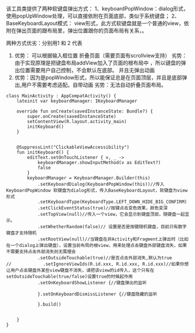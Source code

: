 该工具类提供了两种软键盘弹出方式：
1、keyboardPopWindow：dialog形式，使用popUpWindow处理，可以直接依附在页面底部，类似于系统键盘；
2、BaseKeyboardLayout模式： view形式，此方式软键盘就是一个普通的view，依附在弹出页面的跟布局里，弹出位置跟你的页面布局有关系，。

两种方式优劣：分别用1 和 2 代表
1. 优势： 可以根据输入框位置 折叠页面（需要页面有scrollview支持）
   劣势：由于实现原理是把键盘布局addView加入了页面的根布局中 ，所以键盘的弹出位置需要用户自己控制，不会默认在底部。  并且无弹出动画
2. 优势：因为是popWindow形式，所以能保证总是在页面顶层，并且是底部弹出,用户不需要考虑适配。自带动画
   劣势：无法自动折叠页面布局。

```
class MainActivity : AppCompatActivity() {
    lateinit var keyboardManager: IKeyboardManager

    override fun onCreate(savedInstanceState: Bundle?) {
        super.onCreate(savedInstanceState)
        setContentView(R.layout.activity_main)
        initKeyboard()
    }


    @SuppressLint("ClickableViewAccessibility")
    fun initKeyboard() {
        editText.setOnTouchListener { v, _ ->
            keyboardManager.showInputMethod(v as EditText?)
            false
        }
        keyboardManager = KeyboardManager.Builder(this)
            .setKeyboardDialog(KeyboardPopWindow(this))//传入KeyboardPopWindow 软键盘为dialog形式，传入BaseKeyboardLayout，软键盘为view形式
            .setKeyboardType(KeyboardType.LEFT_DOWN_HIDE_BIG_CONFIRM)
            .setClickEventStatus(true)//按键点击变色效果，颜色变深
            .setTopView(null)//传入一个view，它会显示到键盘顶部，随键盘一起显示。
            .setWhetherRandom(false)// 设置是否是按键随机键盘，目前只有数字键盘才支持随机
            .setRootView(null)//当键盘在非Activity和Fragment上弹出时（比如在一个dialog上弹出键盘），设置当前布局的根view，用来处理点击键盘外部键盘消失，如果不需要支持点击外部消失则无需理会
            .setOutsideTouchable(true)//是否点击外部消失,默认为true
//            .setIgnoreViewIds(R.id.xxx, R.id.xxx, R.id.xxx)//如果你想让用户点击键盘外某些view键盘不消失，请把该view的id传入，这个只有在setOutsideTouchable(true/false)设置true的时候起作用
            .setOnKeyboardShowListener {//键盘弹出的监听

            }.setOnKeyboardDismissListener {//键盘隐藏的监听

            }.build()


    }
}
```